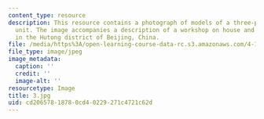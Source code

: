 ```yaml
---
content_type: resource
description: This resource contains a photograph of models of a three-person housing
  unit. The image accompanies a description of a workshop on house and home prototypes
  in the Hutong district of Beijing, China.
file: /media/https%3A/open-learning-course-data-rc.s3.amazonaws.com/4-170-ecuador-workshop-fall-2006/cd20657818780cd40229271c4721c62d_3.jpg
file_type: image/jpeg
image_metadata:
  caption: ''
  credit: ''
  image-alt: ''
resourcetype: Image
title: 3.jpg
uid: cd206578-1878-0cd4-0229-271c4721c62d
---
```

